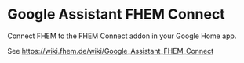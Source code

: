 # Google Assistant FHEM Connect
Connect FHEM to the FHEM Connect addon in your Google Home app.

See https://wiki.fhem.de/wiki/Google_Assistant_FHEM_Connect